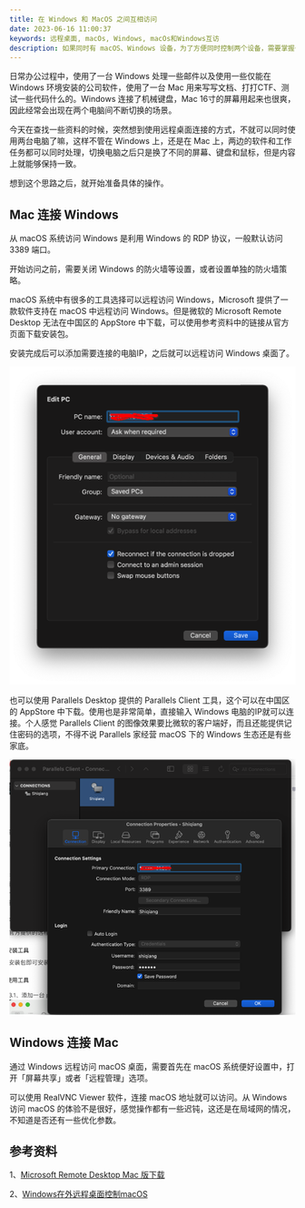 ```yaml
---
title: 在 Windows 和 MacOS 之间互相访问
date: 2023-06-16 11:00:37
keywords: 远程桌面, macOs, Windows, macOs和Windows互访
description: 如果同时有 macOS、Windows 设备，为了方便同时控制两个设备，需要掌握一些使用远程桌面访问的方式。
---
```


日常办公过程中，使用了一台 Windows 处理一些邮件以及使用一些仅能在 Windows 环境安装的公司软件，使用了一台 Mac 用来写写文档、打打CTF、测试一些代码什么的。Windows 连接了机械键盘，Mac 16寸的屏幕用起来也很爽，因此经常会出现在两个电脑间不断切换的场景。

今天在查找一些资料的时候，突然想到使用远程桌面连接的方式，不就可以同时使用两台电脑了嘛，这样不管在 Windows 上，还是在 Mac 上，两边的软件和工作任务都可以同时处理，切换电脑之后只是换了不同的屏幕、键盘和鼠标，但是内容上就能够保持一致。

想到这个思路之后，就开始准备具体的操作。

## Mac 连接 Windows

从 macOS 系统访问 Windows 是利用 Windows 的 RDP 协议，一般默认访问 3389 端口。

开始访问之前，需要关闭 Windows 的防火墙等设置，或者设置单独的防火墙策略。

macOS 系统中有很多的工具选择可以远程访问 Windows，Microsoft 提供了一款软件支持在 macOS 中远程访问 Windows。但是微软的 Microsoft Remote Desktop 无法在中国区的 AppStore 中下载，可以使用参考资料中的链接从官方页面下载安装包。

安装完成后可以添加需要连接的电脑IP，之后就可以远程访问 Windows 桌面了。

![image-20230616201753935](20230616-remote-work-on-your-pc/image-20230616201753935.png)

也可以使用 Parallels Desktop 提供的 Parallels Client 工具，这个可以在中国区的 AppStore 中下载。使用也是非常简单，直接输入 Windows 电脑的IP就可以连接。个人感觉 Parallels Client 的图像效果要比微软的客户端好，而且还能提供记住密码的选项，不得不说 Parallels 家经营 macOS 下的 Windows 生态还是有些家底。

![image-20230616201953286](20230616-remote-work-on-your-pc/image-20230616201953286.png)



## Windows 连接 Mac

通过 Windows 远程访问 macOS 桌面，需要首先在 macOS 系统便好设置中，打开「屏幕共享」或者「远程管理」选项。

可以使用 RealVNC Viewer 软件，连接 macOS 地址就可以访问。从 Windows 访问 macOS 的体验不是很好，感觉操作都有一些迟钝，这还是在局域网的情况，不知道是否还有一些优化参数。 

## 参考资料

1、[Microsoft Remote Desktop Mac 版下载](https://go.microsoft.com/fwlink/?linkid=868963)

2、[Windows在外远程桌面控制macOS](https://blog.csdn.net/lxwssjszsdnr_/article/details/130582932)
